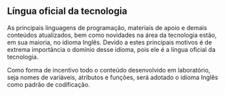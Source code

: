 ## Língua oficial da tecnologia

As principais linguagens de programação, materiais de apoio e demais conteúdos atualizados, bem como novidades na área da tecnologia estão, em sua maioria, no idioma Inglês. Devido a estes principais motivos é de extrema importância o domínio desse idioma, pois ele é a língua oficial da tecnologia.

Como forma de incentivo todo o conteúdo desenvolvido em laboratório, seja nomes de variáveis, atributos e funções, será adotado o idioma Inglês como padrão de codificação.





